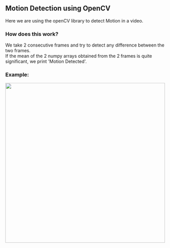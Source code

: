 <h2>Motion Detection using OpenCV</h2>
<p>Here we are using the openCV library to detect Motion in a video. </p>
<h3>How does this work?</h3>
<p>
We take 2 consecutive frames and try to detect any difference between the two frames.<br/>
If the mean of the 2 numpy arrays obtained from the 2 frames is quite significant, we print 'Motion Detected'.<br/>
</p>

<h3>Example:</h3>
<img src="https://github.com/vibhusehra/Motion-Detection-Open-CV-/blob/master/motionDetectedGIF.gif" width="500" height="500" />

